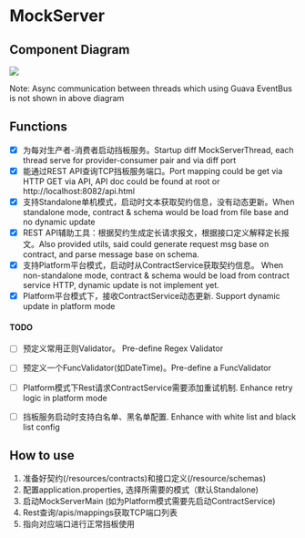 # MockServer

## Component Diagram

<img src="https://plantuml-server.kkeisuke.app/png/bLLBZzem4BxpArmEBPNQZLhrrDEosMS5smY2gfwGIGPmwzYfuooBglxtZXCxE663s5nYZsU--UPbNnQQAbrcVF26YOINAPIAawtMUV4r21JTNMoOtfQhiW2LIA51w8j4Pi6C9LIbyf513Zm8ltoCE1LwCPq46IqqA1GjGvdbKXYBt3XuHqg1fXaAYDu2MKlEvOw93U5C0A4Y9QrZfWfSIOAk2PS9vNoF68ucENOmc8n_Vb_4oydDRRoSFTpTnuD11AgGOeJKYp83zUa36Iumb27-h-4fYC6G7Rxlwdt6yz2kZtJdUrnaovjdRVIreecUWtfY2THMbOHO4UeFZ8nYZ6fv9KkHKhKVqPoXybGclusUWIL_1mI_9gRH3bRBeZf4pHaw_m4hgsm5uvnLxZ2He2v-qIVgJjOb9-FeWHoEaKSDRwbShqOPUWzfigrecx-n_cPH3BKfpNDJdxcM2Xe0noyn9bxWtlO0DBGIhBOY7kOBTDQCmnKjm56wzVS6SQwnHoX7xuYKLYAdGvgqloLpLC_e4TsioVM1yxGhwo7-6lH3obiEl4fuMRPISj2BjmfeUWA_LcXXMniFDr8oWQ90weO-O0Oz5wJ7XyB62Jd3fUsYUkFZFfhaT-k07Ju3tfC23tHu7ySHkRk9CRjteCUSkxm-Y1IU4QSVvYX-LwOGTng8W1tU6ZQiDenBM3yJHwEusbTCWWtekivESf9RPn0iiN6QaaEpdnFP6H3-dN3246CY2yquMUELgvaKrhpDr9z_hAbcIIzjgzQ9j36QOO9FC6sPEOuls7HkWEw5qBYRI3HrHJjARiElrxvoxTd_gnlOUoHQTwzf5jFy9glU54LIEUVUi_72eCPXLD_BVqfiGJ8jDcva_8dhFYNdJSih4Cxgyi4bY1GVq_y0.png" >

Note: Async communication between threads which using Guava EventBus is not shown in above diagram

## Functions

* [x] 为每对生产者-消费者启动挡板服务。Startup diff MockServerThread, each thread serve for provider-consumer pair and via diff port
* [x] 能通过REST API查询TCP挡板服务端口。Port mapping could be get via HTTP GET via API, API doc could be found at root or http://localhost:8082/api.html
* [x] 支持Standalone单机模式，启动时文本获取契约信息，没有动态更新。When standalone mode, contract & schema would be load from file base and no dynamic update
* [x] REST API辅助工具：根据契约生成定长请求报文，根据接口定义解释定长报文。Also provided utils, said could generate request msg base on contract, and parse message base on schema.
* [x] 支持Platform平台模式，启动时从ContractService获取契约信息。 When non-standalone mode, contract & schema would be load from contract service HTTP, dynamic update is not implement yet.
* [x] Platform平台模式下，接收ContractService动态更新. Support dynamic update in platform mode 

#### TODO
* [ ] 预定义常用正则Validator。 Pre-define Regex Validator
* [ ] 预定义一个FuncValidator(如DateTime)。Pre-define a FuncValidator
* [ ] Platform模式下Rest请求ContractService需要添加重试机制. Enhance retry logic in platform mode
* [ ] 挡板服务启动时支持白名单、黑名单配置. Enhance with white list and black list config


## How to use

1. 准备好契约(/resources/contracts)和接口定义(/resource/schemas)
2. 配置application.properties, 选择所需要的模式（默认Standalone)
3. 启动MockServerMain (如为Platform模式需要先启动ContractService)
4. Rest查询/apis/mappings获取TCP端口列表
5. 指向对应端口进行正常挡板使用


